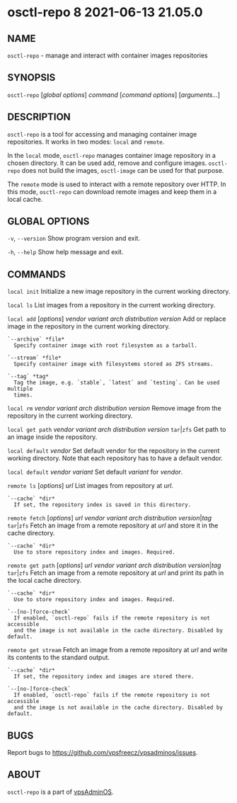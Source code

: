 # osctl-repo 8                    2021-06-13                             21.05.0

## NAME
`osctl-repo` - manage and interact with container images repositories

## SYNOPSIS
`osctl-repo` [*global options*] *command* [*command options*] [*arguments...*]

## DESCRIPTION
`osctl-repo` is a tool for accessing and managing container image repositories.
It works in two modes: `local` and `remote`.

In the `local` mode, `osctl-repo` manages container image repository in a chosen
directory. It can be used add, remove and configure images. `osctl-repo` does
not build the images, `osctl-image` can be used for that purpose.

The `remote` mode is used to interact with a remote repository over HTTP. In
this mode, `osctl-repo` can download remote images and keep them in a local
cache.

## GLOBAL OPTIONS
`-v`, `--version`
  Show program version and exit.

`-h`, `--help`
  Show help message and exit.

## COMMANDS
`local init`
  Initialize a new image repository in the current working directory.

`local ls`
  List images from a repository in the current working directory.

`local add` [*options*] *vendor* *variant* *arch* *distribution* *version*
  Add or replace image in the repository in the current working directory.

    `--archive` *file*
      Specify container image with root filesystem as a tarball.

    `--stream` *file*
      Specify container image with filesystems stored as ZFS streams.

    `--tag` *tag*
      Tag the image, e.g. `stable`, `latest` and `testing`. Can be used multiple
      times.

`local rm` *vendor* *variant* *arch* *distribution* *version*
  Remove image from the repository in the current working directory.

`local get path` *vendor* *variant* *arch* *distribution* *version* `tar`|`zfs`
  Get path to an image inside the repository.

`local default` *vendor*
  Set default vendor for the repository in the current working directory. Note
  that each repository has to have a default vendor.

`local default` *vendor* *variant*
  Set default *variant* for *vendor*.

`remote ls` [*options*] *url*
  List images from repository at *url*.

    `--cache` *dir*
      If set, the repository index is saved in this directory.

`remote fetch` [*options*] *url* *vendor* *variant* *arch* *distribution* *version*|*tag* `tar`|`zfs`
  Fetch an image from a remote repository at *url* and store it in the cache
  directory.

    `--cache` *dir*
      Use to store repository index and images. Required.

`remote get path` [*options*] *url* *vendor* *variant* *arch* *distribution* *version*|*tag* `tar`|`zfs`
  Fetch an image from a remote repository at *url* and print its path in the
  local cache directory.

    `--cache` *dir*
      Use to store repository index and images. Required.

    `--[no-]force-check`
      If enabled, `osctl-repo` fails if the remote repository is not accessible
      and the image is not available in the cache directory. Disabled by default.

`remote get stream`
  Fetch an image from a remote repository at *url* and write its contents
  to the standard output.

    `--cache` *dir*
      If set, the repository index and images are stored there.

    `--[no-]force-check`
      If enabled, `osctl-repo` fails if the remote repository is not accessible
      and the image is not available in the cache directory. Disabled by default.

## BUGS
Report bugs to https://github.com/vpsfreecz/vpsadminos/issues.

## ABOUT
`osctl-repo` is a part of [vpsAdminOS](https://github.com/vpsfreecz/vpsadminos).

